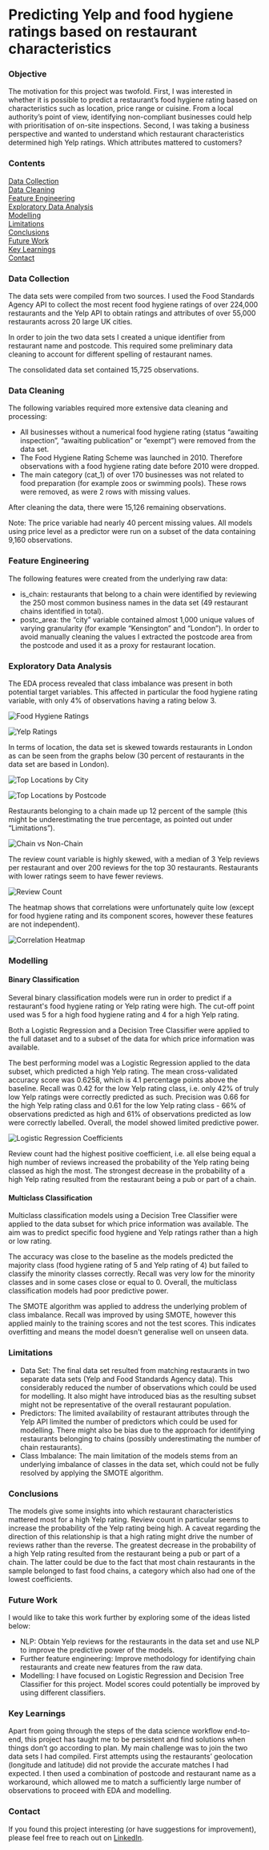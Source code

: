 # Predicting Yelp and food hygiene ratings based on restaurant characteristics

### Objective

The motivation for this project was twofold. First, I was interested in whether it is possible to predict a restaurant’s food hygiene rating based on characteristics such as location, price range or cuisine. From a local authority’s point of view, identifying non-compliant businesses could help with prioritisation of on-site inspections. Second, I was taking a business perspective and wanted to understand which restaurant characteristics determined high Yelp ratings. Which attributes mattered to customers?

### Contents

[Data Collection](https://github.com/katjakrempel/restaurant-ratings#data-collection)\
[Data Cleaning](https://github.com/katjakrempel/restaurant-ratings#data-cleaning)\
[Feature Engineering](https://github.com/katjakrempel/restaurant-ratings#feature-engineering)\
[Exploratory Data Analysis](https://github.com/katjakrempel/restaurant-ratings#exploratory-data-analysis)\
[Modelling](https://github.com/katjakrempel/restaurant-ratings#modelling)\
[Limitations](https://github.com/katjakrempel/restaurant-ratings#limitations)\
[Conclusions](https://github.com/katjakrempel/restaurant-ratings#conclusions)\
[Future Work](https://github.com/katjakrempel/restaurant-ratings#future-work)\
[Key Learnings](https://github.com/katjakrempel/restaurant-ratings#key-learnings)\
[Contact](https://github.com/katjakrempel/restaurant-ratings#contact)

### Data Collection

The data sets were compiled from two sources. I used the Food Standards Agency API to collect the most recent food hygiene ratings of over 224,000 restaurants and the Yelp API to obtain ratings and attributes of over 55,000 restaurants across 20 large UK cities.

In order to join the two data sets I created a unique identifier from restaurant name and postcode. This required some preliminary data cleaning to account for different spelling of restaurant names.

The consolidated data set contained 15,725 observations.

### Data Cleaning

The following variables required more extensive data cleaning and processing:

- All businesses without a numerical food hygiene rating (status “awaiting inspection”, “awaiting publication” or “exempt”) were removed from the data set. 
- The Food Hygiene Rating Scheme was launched in 2010. Therefore observations with a food hygiene rating date before 2010 were dropped.
- The main category (cat_1) of over 170 businesses was not related to food preparation (for example zoos or swimming pools). These rows were removed, as were 2 rows with missing values.

After cleaning the data, there were 15,126 remaining observations.

Note: The price variable had nearly 40 percent missing values. All models using price level as a predictor were run on a subset of the data containing 9,160 observations.

### Feature Engineering

The following features were created from the underlying raw data:

- is_chain: restaurants that belong to a chain were identified by reviewing the 250 most common business names in the data set (49 restaurant chains identified in total).
- postc_area: the “city” variable contained almost 1,000 unique values of varying granularity (for example “Kensington” and “London”). In order to avoid manually cleaning the values I extracted the postcode area from the postcode and used it as a proxy for restaurant location. 

### Exploratory Data Analysis

The EDA process revealed that class imbalance was present in both potential target variables. This affected in particular the food hygiene rating variable, with only 4% of observations having a rating below 3. 

![Food Hygiene Ratings](images/food-hygiene-ratings.png)

![Yelp Ratings](images/yelp-ratings.png)

In terms of location, the data set is skewed towards restaurants in London as can be seen from the graphs below (30 percent of restaurants in the data set are based in London).

![Top Locations by City](images/top-locations-cities.png)

![Top Locations by Postcode](images/top-locations-postcodes.png)

Restaurants belonging to a chain made up 12 percent of the sample (this might be underestimating the true percentage, as pointed out under “Limitations”).

![Chain vs Non-Chain](images/restaurant-chains.png)

The review count variable is highly skewed, with a median of 3 Yelp reviews per restaurant and over 200 reviews for the top 30 restaurants. Restaurants with lower ratings seem to have fewer reviews.

![Review Count](images/review-count.png)

The heatmap shows that correlations were unfortunately quite low (except for food hygiene rating and its component scores, however these features are not independent).

![Correlation Heatmap](images/correlation-heatmap.png)

### Modelling

#### Binary Classification

Several binary classification models were run in order to predict if a restaurant's food hygiene rating or Yelp rating were high. The cut-off point used was 5 for a high food hygiene rating and 4 for a high Yelp rating.

Both a Logistic Regression and a Decision Tree Classifier were applied to the full dataset and to a subset of the data for which price information was available. 

The best performing model was a Logistic Regression applied to the data subset, which predicted a high Yelp rating. The mean cross-validated accuracy score was 0.6258, which is 4.1 percentage points above the baseline. Recall was 0.42 for the low Yelp rating class, i.e. only 42% of truly low Yelp ratings were correctly predicted as such. Precision was 0.66 for the high Yelp rating class and 0.61 for the low Yelp rating class - 66% of observations predicted as high and 61% of observations predicted as low were correctly labelled. Overall, the model showed limited predictive power.

![Logistic Regression Coefficients](images/logreg-coefficients.png)

Review count had the highest positive coefficient, i.e. all else being equal a high number of reviews increased the probability of the Yelp rating being classed as high the most. The strongest decrease in the probability of a high Yelp rating resulted from the restaurant being a pub or part of a chain.

#### Multiclass Classification

Multiclass classification models using a Decision Tree Classifier were applied to the data subset for which price information was available. The aim was to predict specific food hygiene and Yelp ratings rather than a high or low rating.

The accuracy was close to the baseline as the models predicted the majority class (food hygiene rating of 5 and Yelp rating of 4) but failed to classify the minority classes correctly. Recall was very low for the minority classes and in some cases close or equal to 0. Overall, the multiclass classification models had poor predictive power.

The SMOTE algorithm was applied to address the underlying problem of class imbalance. Recall was improved by using SMOTE, however this applied mainly to the training scores and not the test scores. This indicates overfitting and means the model doesn't generalise well on unseen data.

### Limitations

- Data Set: The final data set resulted from matching restaurants in two separate data sets (Yelp and Food Standards Agency data). This considerably reduced the number of observations which could be used for modelling. It also might have introduced bias as the resulting subset might not be representative of the overall restaurant population.
- Predictors: The limited availability of restaurant attributes through the Yelp API limited the number of predictors which could be used for modelling. There might also be bias due to the approach for identifying restaurants belonging to chains (possibly underestimating the number of chain restaurants).
- Class Imbalance: The main limitation of the models stems from an underlying imbalance of classes in the data set, which could not be fully resolved by applying the SMOTE algorithm.

### Conclusions

The models give some insights into which restaurant characteristics mattered most for a high Yelp rating. Review count in particular seems to increase the probability of the Yelp rating being high. A caveat regarding the direction of this relationship is that a high rating might drive the number of reviews rather than the reverse. The greatest decrease in the probability of a high Yelp rating resulted from the restaurant being a pub or part of a chain. The latter could be due to the fact that most chain restaurants in the sample belonged to fast food chains, a category which also had one of the lowest coefficients.

### Future Work

I would like to take this work further by exploring some of the ideas listed below:

- NLP: Obtain Yelp reviews for the restaurants in the data set and use NLP to improve the predictive power of the models.
- Further feature engineering: Improve methodology for identifying chain restaurants and create new features from the raw data. 
- Modelling: I have focused on Logistic Regression and Decision Tree Classifier for this project. Model scores could potentially be improved by using different classifiers.

### Key Learnings

Apart from going through the steps of the data science workflow end-to-end, this project has taught me to be persistent and find solutions when things don’t go according to plan. My main challenge was to join the two data sets I had compiled. First attempts using the restaurants’ geolocation (longitude and latitude) did not provide the accurate matches I had expected. I then used a combination of postcode and restaurant name as a workaround, which allowed me to match a sufficiently large number of observations to proceed with EDA and modelling.

### Contact

If you found this project interesting (or have suggestions for improvement), please feel free to reach out on [LinkedIn](https://www.linkedin.com/in/katjakrempel/).


